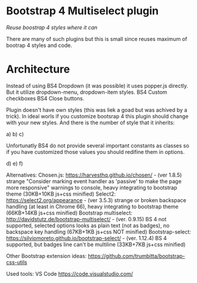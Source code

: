 # Bootstrap 4 Multiselect plugin
*Reuse boostrap 4 styles where it can*

There are many of such plugins but this is small since reuses maximum of bootrap 4 styles and code.

# Architecture
Instead of using BS4 Dropdown (it was possible) it uses popper.js directly.
But it utilize dropdown-menu, dropdown-item styles.
BS4 Custom checkboxes
BS4 Close buttons.

Plugin doesn't have own styles (this was liek a goad but was achived by a trick).
In ideal worls if you customize bootsrap 4 this plugin should change with your new styles. And there is the number of style that it inherits:

a)
b)
c)

Unfortunatly BS4 do not provide several important constants as classes so if you have customized those values you should redifine them in options.

d)
e)
f)

Alternatives:
Chosen.js: https://harvesthq.github.io/chosen/ - (ver 1.8.5) strange "Consider marking event handler as 'passive' to make the page more responsive" warnings to console, heavy integrating to bootstrap theme (30KB+10KB js+css minified)
Select2: https://select2.org/appearance - (ver 3.5.3) strange or broken backspace handling (at least in Chrome 66), heavy integrating to bootstrap theme
    (66KB+14KB js+css minified)
Bootstrap multiselect: http://davidstutz.de/bootstrap-multiselect/  -  (ver. 0.9.15) BS 4 not supported, selected options looks as plain text (not as badges), no backspace key handling (67KB+1KB js+css NOT minified)
Bootstrap-select: https://silviomoreto.github.io/bootstrap-select/ - (ver. 1.12.4) BS 4 supported, but badges line can't be multiline (33KB+7KB js+css minified)

Other Bootstrap extension ideas:
https://github.com/trumbitta/bootstrap-css-utils 

Used tools:
VS Code https://code.visualstudio.com/
